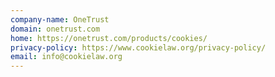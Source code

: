 ```yaml
---
company-name: OneTrust
domain: onetrust.com
home: https://onetrust.com/products/cookies/
privacy-policy: https://www.cookielaw.org/privacy-policy/
email: info@cookielaw.org
---
```









